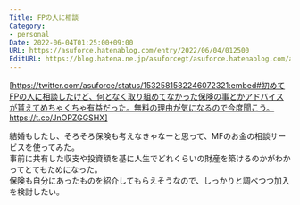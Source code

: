 ```yaml
---
Title: FPの人に相談
Category:
- personal
Date: 2022-06-04T01:25:00+09:00
URL: https://asuforce.hatenablog.com/entry/2022/06/04/012500
EditURL: https://blog.hatena.ne.jp/asuforcegt/asuforce.hatenablog.com/atom/entry/13574176438098726906
---
```


[https://twitter.com/asuforce/status/1532581582246072321:embed#初めてFPの人に相談したけど、何となく取り組めてなかった保険の事とかアドバイスが貰えてめちゃくちゃ有益だった。無料の理由が気になるので今度聞こう。https://t.co/JnOPZGGSHX]

結婚もしたし、そろそろ保険も考えなきゃなーと思って、MFのお金の相談サービスを使ってみた。  
事前に共有した収支や投資額を基に人生でどれくらいの財産を築けるのかがわかってとてもためになった。  
保険も自分にあったものを紹介してもらえそうなので、しっかりと調べつつ加入を検討したい。
